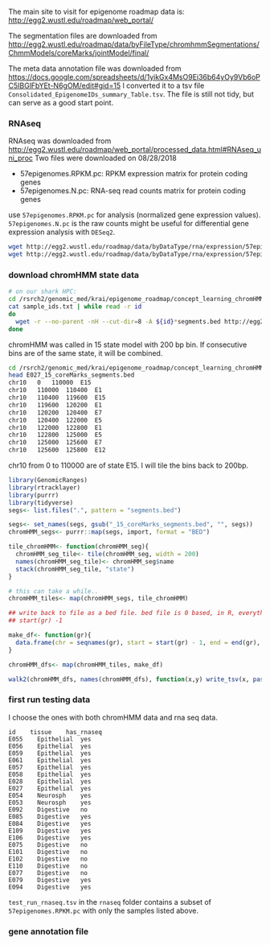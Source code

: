 The main site to visit for epigenome roadmap data is: http://egg2.wustl.edu/roadmap/web_portal/

The segmentation files are downloaded from http://egg2.wustl.edu/roadmap/data/byFileType/chromhmmSegmentations/ChmmModels/coreMarks/jointModel/final/

The meta data annotation file was downloaded from https://docs.google.com/spreadsheets/d/1yikGx4MsO9Ei36b64yOy9Vb6oPC5IBGlFbYEt-N6gOM/edit#gid=15
I converted it to a tsv file `Consolidated_EpigenomeIDs_summary_Table.tsv`. The file is still not tidy, but can serve as a good start point.


### RNAseq

RNAseq was downloaded from http://egg2.wustl.edu/roadmap/web_portal/processed_data.html#RNAseq_uni_proc
Two files were downloaded on 08/28/2018

* 57epigenomes.RPKM.pc: RPKM expression matrix for protein coding genes
* 57epigenomes.N.pc: RNA-seq read counts matrix for protein coding genes

use `57epigenomes.RPKM.pc` for analysis (normalized gene expression values). `57epigenomes.N.pc` is the raw counts might be useful for differential
gene expression analysis with `DESeq2`.

```bash
wget http://egg2.wustl.edu/roadmap/data/byDataType/rna/expression/57epigenomes.RPKM.pc.gz
wget http://egg2.wustl.edu/roadmap/data/byDataType/rna/expression/57epigenomes.N.pc.gz
```

### download chromHMM state data

```bash
# on our shark HPC:
cd /rsrch2/genomic_med/krai/epigenome_roadmap/concept_learning_chromHMM_segs
cat sample_ids.txt | while read -r id
do
  wget -r --no-parent -nH --cut-dir=8 -A ${id}*segments.bed http://egg2.wustl.edu/roadmap/data/byFileType/chromhmmSegmentations/ChmmModels/coreMarks/jointModel/final/
done

```

chromHMM was called in 15 state model with 200 bp bin. If consecutive bins are of the same state, it will be combined.

```bash
cd /rsrch2/genomic_med/krai/epigenome_roadmap/concept_learning_chromHMM_segs
head E027_15_coreMarks_segments.bed
chr10	0	110000	E15
chr10	110000	110400	E1
chr10	110400	119600	E15
chr10	119600	120200	E1
chr10	120200	120400	E7
chr10	120400	122000	E5
chr10	122000	122800	E1
chr10	122800	125000	E5
chr10	125000	125600	E7
chr10	125600	125800	E12

```

chr10 from 0 to 110000 are of state E15. I will tile the bins back to 200bp.

```r
library(GenomicRanges)
library(rtracklayer)
library(purrr)
library(tidyverse)
segs<- list.files(".", pattern = "segments.bed")

segs<- set_names(segs, gsub("_15_coreMarks_segments.bed", "", segs))
chromHMM_segs<- purrr::map(segs, import, format = "BED")

tile_chromHMM<- function(chromHMM_seg){
  chromHMM_seg_tile<- tile(chromHMM_seg, width = 200)
  names(chromHMM_seg_tile)<- chromHMM_seg$name
  stack(chromHMM_seg_tile, "state")
}

# this can take a while..
chromHMM_tiles<- map(chromHMM_segs, tile_chromHMM)

## write back to file as a bed file. bed file is 0 based, in R, everything is 1 based.
## start(gr) -1

make_df<- function(gr){
  data.frame(chr = seqnames(gr), start = start(gr) - 1, end = end(gr), state = gr$state)
}

chromHMM_dfs<- map(chromHMM_tiles, make_df)

walk2(chromHMM_dfs, names(chromHMM_dfs), function(x,y) write_tsv(x, paste0(y, "_segments.bed"), col_names =F))
```



### first run testing data

I choose the ones with both chromHMM data and rna seq data.

```
id    tissue    has_rnaseq
E055	Epithelial	yes
E056	Epithelial	yes
E059	Epithelial	yes
E061	Epithelial	yes
E057	Epithelial	yes
E058	Epithelial	yes
E028	Epithelial	yes
E027	Epithelial	yes
E054	Neurosph	yes
E053	Neurosph	yes
E092	Digestive	no
E085	Digestive	yes
E084	Digestive	yes
E109	Digestive	yes
E106	Digestive	yes
E075	Digestive	no
E101	Digestive	no
E102	Digestive	no
E110	Digestive	no
E077	Digestive	no
E079	Digestive	yes
E094	Digestive	yes

```

`test_run_rnaseq.tsv` in the `rnaseq` folder contains a subset of `57epigenomes.RPKM.pc` with
only the samples listed above.


### gene annotation file
